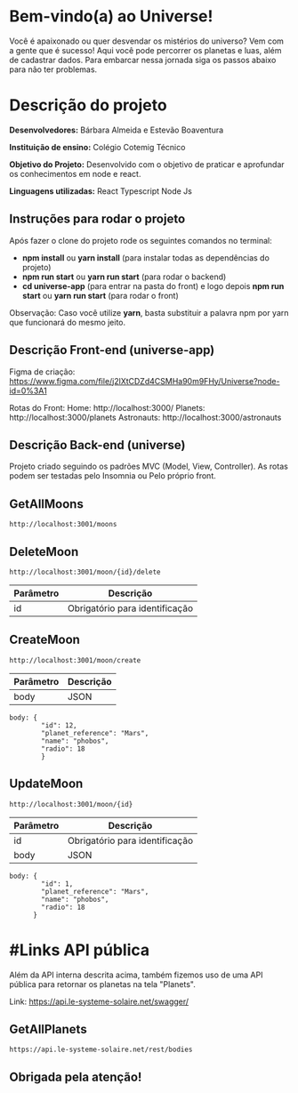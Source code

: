 
# Bem-vindo(a) ao Universe!

Você é apaixonado ou quer desvendar os mistérios do universo? Vem com a gente que é sucesso! 
Aqui você pode percorrer os planetas e luas, além de cadastrar dados.
Para embarcar nessa jornada siga os passos abaixo para não ter problemas.


# Descrição do projeto

**Desenvolvedores:** Bárbara Almeida e Estevão Boaventura 

**Instituição de ensino:** Colégio Cotemig Técnico

**Objetivo do Projeto:** Desenvolvido com o objetivo de praticar e aprofundar os conhecimentos em node e react.

**Linguagens utilizadas:**
React Typescript
Node Js

## Instruções para rodar o projeto

Após fazer o clone do projeto rode os seguintes comandos no terminal:

 - **npm install**  ou **yarn install** (para instalar todas as dependências do projeto)
 - **npm run start** ou **yarn run start** (para rodar o backend)
 - **cd universe-app** (para entrar na pasta do front) e logo depois **npm run start** ou **yarn run start** (para rodar o front)
 
Observação: Caso você utilize **yarn**, basta substituir a palavra npm por yarn que funcionará do mesmo jeito.

## Descrição Front-end (universe-app)

Figma de criação: https://www.figma.com/file/j2lXtCDZd4CSMHa90m9FHy/Universe?node-id=0%3A1

Rotas do Front:
Home: http://localhost:3000/
Planets: http://localhost:3000/planets
Astronauts: http://localhost:3000/astronauts


## Descrição Back-end (universe)

Projeto criado seguindo os padrões MVC (Model, View, Controller).
As rotas podem ser testadas pelo Insomnia ou Pelo próprio front.

##  GetAllMoons

    http://localhost:3001/moons

## DeleteMoon

    http://localhost:3001/moon/{id}/delete

|         Parâmetro       |Descrição            
|----------------|-------------------------------|
|id| Obrigatório para identificação          | 


    
## CreateMoon

    http://localhost:3001/moon/create
|         Parâmetro       |Descrição                                 
|----------------|-------------------------------|
|body| JSON        

    
    body: {
            "id": 12,
            "planet_reference": "Mars",
			"name": "phobos",
            "radio": 18
            }
 
## UpdateMoon

    http://localhost:3001/moon/{id}
|         Parâmetro       |Descrição                                   
|----------------|-------------------------------
|id| Obrigatório para identificação              
|body          |JSON           


    
    body: {
            "id": 1,
            "planet_reference": "Mars",
			"name": "phobos",
            "radio": 18
          }


 

# #Links API pública
Além da API interna descrita acima, também fizemos uso de uma API pública para retornar os planetas na tela "Planets".

Link: https://api.le-systeme-solaire.net/swagger/

## GetAllPlanets

    https://api.le-systeme-solaire.net/rest/bodies


## Obrigada pela atenção!

